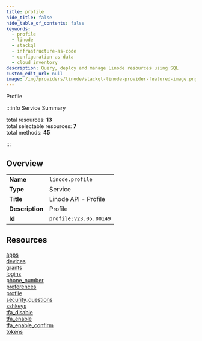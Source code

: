 ```yaml
---
title: profile
hide_title: false
hide_table_of_contents: false
keywords:
  - profile
  - linode
  - stackql
  - infrastructure-as-code
  - configuration-as-data
  - cloud inventory
description: Query, deploy and manage Linode resources using SQL
custom_edit_url: null
image: /img/providers/linode/stackql-linode-provider-featured-image.png
---
```


Profile  
    
:::info Service Summary

<div class="row">
<div class="providerDocColumn">
<span>total resources:&nbsp;<b>13</b></span><br />
<span>total selectable resources:&nbsp;<b>7</b></span><br />
<span>total methods:&nbsp;<b>45</b></span><br />
</div>
</div>

:::

## Overview
<table><tbody>
<tr><td><b>Name</b></td><td><code>linode.profile</code></td></tr>
<tr><td><b>Type</b></td><td>Service</td></tr>
<tr><td><b>Title</b></td><td>Linode API - Profile</td></tr>
<tr><td><b>Description</b></td><td>Profile</td></tr>
<tr><td><b>Id</b></td><td><code>profile:v23.05.00149</code></td></tr>
</tbody></table>

## Resources
<div class="row">
<div class="providerDocColumn">
<a href="/providers/linode/profile/apps/">apps</a><br />
<a href="/providers/linode/profile/devices/">devices</a><br />
<a href="/providers/linode/profile/grants/">grants</a><br />
<a href="/providers/linode/profile/logins/">logins</a><br />
<a href="/providers/linode/profile/phone_number/">phone_number</a><br />
<a href="/providers/linode/profile/preferences/">preferences</a><br />
<a href="/providers/linode/profile/profile/">profile</a><br />
</div>
<div class="providerDocColumn">
<a href="/providers/linode/profile/security_questions/">security_questions</a><br />
<a href="/providers/linode/profile/sshkeys/">sshkeys</a><br />
<a href="/providers/linode/profile/tfa_disable/">tfa_disable</a><br />
<a href="/providers/linode/profile/tfa_enable/">tfa_enable</a><br />
<a href="/providers/linode/profile/tfa_enable_confirm/">tfa_enable_confirm</a><br />
<a href="/providers/linode/profile/tokens/">tokens</a><br />
</div>
</div>
